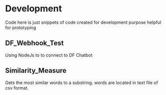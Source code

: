 # Development

Code here is just snippets of code created for development purpose helpful for prototyping

## DF_Webhook_Test

Using NodeJs to to connect to DF Chatbot


## Similarity_Measure
Gets the most similar words to a substring. words are located in text file of csv format.

